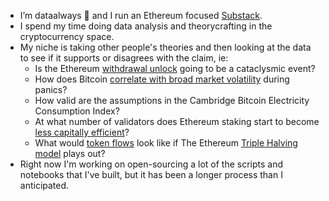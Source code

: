 - I’m dataalways 👋 and I run an Ethereum focused [Substack](https://dataalways.substack.com).
- I spend my time doing data analysis and theorycrafting in the cryptocurrency space.
- My niche is taking other people's theories and then looking at the data to see if it supports or disagrees with the claim, ie: 
  -  Is the Ethereum [withdrawal unlock](https://dataalways.substack.com/p/ethereum-validator-withdrawals) going to be a cataclysmic event? 
  -  How does Bitcoin [correlate with broad market volatility](https://dataalways.substack.com/p/is-bitcoin-long-volatility) during panics? 
  -  How valid are the assumptions in the Cambridge Bitcoin Electricity Consumption Index? 
  -  At what number of validators does Ethereum staking start to become [less capitally efficient](https://dataalways.substack.com/p/staking-yield-and-ratios)? 
  -  What would [token flows](https://dataalways.substack.com/p/a-flows-based-ethereum-price-model) look like if The Ethereum [Triple Halving model](https://twitter.com/SquishChaos/status/1387074095007817730?cxt=HHwWhICz4cqi8L8mAAAA) plays out?
- Right now I'm working on open-sourcing a lot of the scripts and notebooks that I've built, but it has been a longer process than I anticipated.

